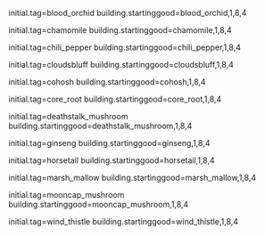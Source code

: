 
        
initial.tag=blood_orchid
building.startinggood=blood_orchid,1,8,4
        
initial.tag=chamomile
building.startinggood=chamomile,1,8,4
        
initial.tag=chili_pepper
building.startinggood=chili_pepper,1,8,4
        
initial.tag=cloudsbluff
building.startinggood=cloudsbluff,1,8,4
        
initial.tag=cohosh
building.startinggood=cohosh,1,8,4
        
initial.tag=core_root
building.startinggood=core_root,1,8,4
        
initial.tag=deathstalk_mushroom
building.startinggood=deathstalk_mushroom,1,8,4
        
initial.tag=ginseng
building.startinggood=ginseng,1,8,4
        
initial.tag=horsetail
building.startinggood=horsetail,1,8,4
        
initial.tag=marsh_mallow
building.startinggood=marsh_mallow,1,8,4
        
initial.tag=mooncap_mushroom
building.startinggood=mooncap_mushroom,1,8,4
        
initial.tag=wind_thistle
building.startinggood=wind_thistle,1,8,4


